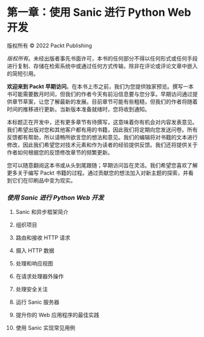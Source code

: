 # 第一章：使用 Sanic 进行 Python Web 开发

版权所有 © 2022 Packt Publishing

*版权所有*。未经出版者事先书面许可，本书的任何部分不得以任何形式或任何手段进行复制、存储在检索系统中或通过任何方式传输，除非在评论或评论文章中嵌入的简短引用。 

**欢迎来到 Packt 早期访问**。在本书上市之前，我们为您提供独家预览。撰写一本书可能需要数月时间，但我们的作者今天有前沿信息要与您分享。早期访问通过提供章节草案，让您了解最新的发展。目前章节可能有些粗糙，但我们的作者将随着时间的推移进行更新。当新版本准备就绪时，您将收到通知。

本标题正在开发中，还有更多章节有待撰写，这意味着你有机会对内容发表意见。我们希望出版对您和其他客户都有用的书籍，因此我们将定期向您发送问卷。所有反馈都有帮助，所以请畅所欲言您的想法和意见。我们的编辑将对书籍的文本进行修改，因此我们希望您对技术元素和作为读者的经验提供反馈。我们还将提供关于作者如何根据您的反馈修改章节的频繁更新。

您可以随意翻阅这本书或从头到尾跟随；早期访问旨在灵活。我们希望您喜欢了解更多关于编写 Packt 书籍的过程。通过贡献您的想法加入对新主题的探索，并看到它们在印刷品中变为现实。

### *使用 Sanic 进行 Python Web 开发*

1.  Sanic 和异步框架简介

1.  组织项目

1.  路由和接收 HTTP 请求

1.  摄入 HTTP 数据

1.  处理和响应视图

1.  在请求处理器外操作

1.  处理安全关注

1.  运行 Sanic 服务器

1.  提升你的 Web 应用程序的最佳实践

1.  使用 Sanic 实现常见用例

